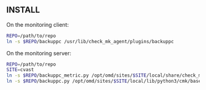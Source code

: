 ## INSTALL
On the monitoring client:
```sh
REPO=/path/to/repo
ln -s $REPO/backuppc /usr/lib/check_mk_agent/plugins/backuppc
```

On the monitoring server:
```sh
REPO=/path/to/repo
SITE=cvast
ln -s $REPO/backuppc_metric.py /opt/omd/sites/$SITE/local/share/check_mk/web/plugins/metrics/backuppc_metric.py
ln -s $REPO/backuppc.py /opt/omd/sites/$SITE/local/lib/python3/cmk/base/plugins/agent_based/backuppc.py
```
